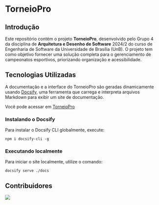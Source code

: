 # TorneioPro

## Introdução

Este repositório contém o projeto **TorneioPro**, desenvolvido pelo Grupo 4 da disciplina de **Arquitetura e Desenho de Software** 2024/2 do curso de Engenharia de Software da Universidade de Brasília (UnB). O projeto tem como objetivo fornecer uma solução completa para o gerenciamento de campeonatos esportivos, priorizando organização e acessibilidade.

## Tecnologias Utilizadas

A documentação e a interface do TorneioPro são geradas dinamicamente usando [Docsify](https://docsify.js.org/), uma ferramenta que carrega e interpreta arquivos Markdown para exibir um site de documentação.

Você pode acessar em [TorneioPro](https://unbarqdsw2024-2.github.io/2024.2_G4_Esporte_Entrega_01/)

### Instalando o Docsify

Para instalar o Docsify CLI globalmente, execute:

```shell
npm i docsify-cli -g

```

### Executando localmente

Para iniciar o site localmente, utilize o comando:

```shell
docsify serve ./docs
```


## Contribuidores

<a href="https://github.com/UnBArqDsw2024-2/2024.2_G4_Esporte_Entrega_01/graphs/contributors">
  <img src="https://contrib.rocks/image?repo=UnBArqDsw2024-2/2024.2_G4_Esporte_Entrega_01" />
</a>
